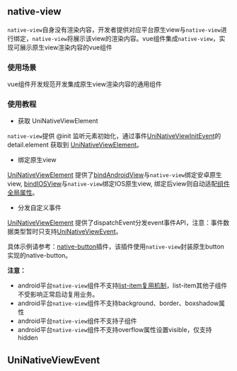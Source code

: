 ## native-view

<!-- UTSCOMJSON.native-view.description -->

`native-view`自身没有渲染内容，开发者提供对应平台原生view与`native-view`进行绑定，`native-view`将展示该view的渲染内容。vue组件集成`native-view`，实现可展示原生view渲染内容的vue组件

<!-- UTSCOMJSON.native-view.compatibility -->

<!-- UTSCOMJSON.native-view.attribute -->

<!-- UTSCOMJSON.native-view.event -->

<!-- UTSCOMJSON.native-view.component_type -->

### 使用场景

vue组件开发规范开发集成原生view渲染内容的通用组件

### 使用教程

+ 获取 UniNativeViewElement

`native-view`提供 @init 监听元素初始化，通过事件[UniNativeViewInitEvent](#uninativeviewinitevent)的 detail.element 获取到 [UniNativeViewElement](../dom/uninativeviewelement.md)。

+ 绑定原生view

[UniNativeViewElement](../dom/uninativeviewelement.md) 提供了[bindAndroidView](../dom/uninativeviewelement.md#bindandroidview)与`native-view`绑定安卓原生view, [bindIOSView](../dom/uninativeviewelement.md#bindiosview)与`native-view`绑定IOS原生view, 绑定后view则自动适配[组件全局属性](common.md#组件全局属性)。

+ 分发自定义事件

[UniNativeViewElement](../dom/uninativeviewelement.md) 提供了dispatchEvent分发event事件API，注意：事件数据类型暂时只支持[UniNativeViewEvent](#uninativeviewevent)。

具体示例请参考：[native-button](https://gitcode.net/dcloud/hello-uni-app-x/-/blob/alpha/uni_modules/native-button/components/native-button/native-button.uvue)插件，该插件使用`native-view`封装原生button实现的native-button。

**注意：**

+ android平台`native-view`组件不支持[list-item复用机制](list-item.md#list-item复用机制)，list-item其他子组件不受影响正常启动复用业务。
+ android平台`native-view`组件不支持background、border、boxshadow属性
+ android平台`native-view`组件不支持子组件
+ android平台`native-view`组件不支持overflow属性设置visible，仅支持hidden

<!-- UTSCOMJSON.native-view.children -->

<!-- UTSCOMJSON.native-view.example -->

<!-- UTSCOMJSON.native-view.reference -->

## UniNativeViewEvent

<!-- CUSTOMTYPEJSON.UniNativeViewEvent.description -->

<!-- CUSTOMTYPEJSON.UniNativeViewEvent.extends -->

<!-- CUSTOMTYPEJSON.UniNativeViewEvent.param -->

<!-- CUSTOMTYPEJSON.UniNativeViewEvent.compatibility -->

<!-- CUSTOMTYPEJSON.UniNativeViewEvent.example -->
